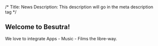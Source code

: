 /*
Title: News
Description: This description will go in the meta description tag
*/

## Welcome to Besutra!

We love to integrate Apps - Music - Films the libre-way.

